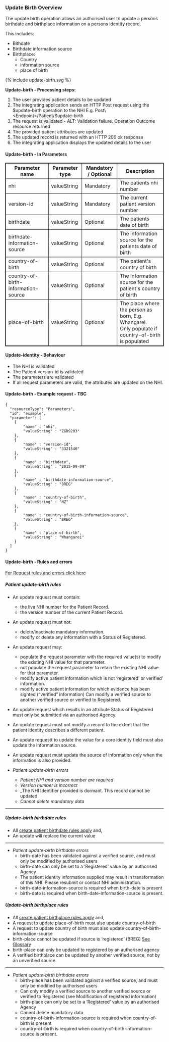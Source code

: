 

### Update Birth Overview

The update birth operation allows an authorised user to update a persons birthdate and birthplace information on a persons identity record.

This includes:
* Bithdate
* Birthdate information source
* Birthplace:
  * Country
  * information source
  * place of birth
  

<div>
{% include update-birth.svg %}
</div>

**Update-birth - Processing steps:**

1. The user provides patient details to be updated
2. The integrating application sends an HTTP Post request using the $update-birth operation to the NHI E.g. Post\<Endpoint>/Patient/$update-birth
3. The request is validated - ALT: Validation failure. Operation Outcome resource returned
4. The provided patient attributes are updated
5. The updated record is returned with an HTTP 200 ok response
6. The integrating application displays the updated details to the user


<h4>Update-birth - In Parameters</h4>
<table>
<style>
table, th, td {
  border: 1px solid black;
  border-collapse: collapse;
}
</style>
<tr><th> Parameter name </th>
<th> Parameter type </th>
<th> Mandatory / Optional </th>
<th> Description </th></tr>

<tr><td> nhi </td>
<td> valueString </td>
<td> Mandatory </td>
<td> The patients nhi number </td></tr>

<tr><td> version-id </td>
<td> valueString </td>
<td> Mandatory </td>
<td> The current patient version number </td></tr>

<tr><td> birthdate </td>
<td> valueString </td>
<td> Optional </td>
<td> The patients date of birth </td></tr>

<tr><td> birthdate-information-source </td>
<td> valueString </td>
<td> Optional </td>
<td> The information source for the patients date of birth </td></tr>

<tr><td> country-of-birth </td>
<td> valueString </td>
<td> Optional </td>
<td> The patient's country of birth </td></tr>

<tr><td> country-of-birth-information-source </td>
<td> valueString </td>
<td> Optional </td>
<td> The information source for the patient's country of birth </td></tr>

<tr><td> place-of-birth </td>
<td> valueString </td>
<td> Optional </td>
<td> The place where the person as born, E.g. Whangarei. <br /> Only populate if country-of-birth is populated </td></tr>
</table>

#### Update-identity - Behaviour
  * The NHI is validated
  * The Patient version-id is validated
  * The parameters are validated
  * If all request parameters are valid, the attributes are updated on the NHI.


#### Update-birth - Example request - TBC

```  
{
  "resourceType": "Parameters",
  "id": "example",
  "parameter": [
    {
        "name" : "nhi",
        "valueString" : "ZGD9203"
    },
    {
        "name" : "version-id",
        "valueString" : "3321540"
    },
    {
        "name" : "birthdate",
        "valueString" : "2015-09-09" 
    },
    {
        "name" : "birthdate-information-source",
        "valueString" : "BREG" 
    },
    {
        "name" : "country-of-birth",
        "valueString" : "NZ" 
    },
    {
        "name" : "country-of-birth-information-source",
        "valueString" : "BREG" 
    },
    {
        "name" : "place-of-birth",
        "valueString" : "Whangarei" 
    }
  ]
}

```

#### Update-birth - Rules and errors
  
[For Request rules and errors click here](/general.html#request-rules-and-errors)

##### Patient update-birth rules
  * An update request must contain:
    * the live NHI number for the Patient Record.
    * the version number of the current Patient Record.
  * An update request must not:
    * delete/inactivate mandatory information.
    * modify or delete any information with a Status of Registered.
  * An update request may:
    * populate the request parameter with the required value(s) to modify the existing NHI value for that parameter.
    * not populate the request parameter to retain the existing NHI value for that parameter.
    * modify active patient information which is not ‘registered’ or verified’ information.
    * modify active patient information for which evidence has been sighted (“verified” information) Can modify a verified source to another verified source or verified to Registered.
  * An update request which results in an attribute Status of Registered must only be submitted via an authorised Agency.
  * An update request must not modify a record to the extent that the patient identity describes a different patient.
  * An update requestt to update the value for a core identity field must also update the information source.
  * An update request must update the source of information only when the information is also provided.


* _Patient update-birth errors_
  * _Patient NHI and version number are required_
  * _Version number is incorrect_
  * _The NHI Identifier provided is dormant. This record cannot be updated
  * _Cannot delete mandatory data_

---

##### Update-birth birthdate rules
* All [create patient birthdate rules apply](/createPatient.html#create-patient-birthdate-rules) and,
* An update will replace the current value


---


* _Patient update-birth birthdate errors_
  * birth-date has been validated against a verified source, and must only be modified by authorised users
  * birth-date can only be set to a ‘Registered’ value by an authorised Agency
  * The patient identity information supplied may result in transformation of this NHI. Please resubmit or contact NHI administration.
  * birth-date-information-source is required when birth-date is present
  * birth-date is required when birth-date-information-source is present.



##### Update-birth birthplace rules
* All [create patient birthplace rules apply](/createPatient.html#create-patient-birthplace-rules) and,
* A request to update place-of-birth must also update country-of-birth
* A request to update country of birth must also update country-of-birth-information-source
* birth-place cannot be updated if source is ‘registered’ (BREG) [See Glossary](/glossary.html#birthplace-definitions)
* birth-place can only be updated to registered by an authorised agency
* A verified birthplace can be updated by another verified source, not by an unverified source.


---

  
* _Patient update-birth birthdate errors_
  * birth-place has been validated against a verified source, and must only be modified by authorised users
  * Can only modify a verified source to another verified source or verified to Registered (see Modification of registered information)
  * birth-place can only be set to a ‘Registered’ value by an authorised Agency
  * Cannot delete mandatory data
  * country-of-birth-information-source is required when country-of-birth is present
  * country-of-birth is required when country-of-birth-information-source is present.
  
